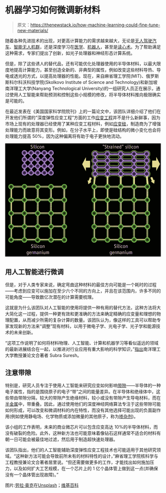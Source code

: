 # 机器学习如何微调新材料

> 原文：<https://thenewstack.io/how-machine-learning-could-fine-tune-new-materials/>

随着各种先进技术的出现，对更高计算能力的需求越来越大，无论是[无人驾驶汽车](https://thenewstack.io/deep-learning-algorithm-helps-driverless-cars-recognize-pedestrians-better/)、[智能无人机群](https://thenewstack.io/deep-learning-drone-detects-fights-bombs-shootings-in-crowds/)，还是深度学习在[医学](https://thenewstack.io/deep-learning-ai-detects-rare-genetic-disorders-by-scanning-faces/)、[机器人](https://thenewstack.io/robot-can-visualize-immediate-future-deep-learning/)，甚至是[读心术](https://thenewstack.io/mind-reading-ai-optimizes-images-reconstructed-brain-waves/)。为了帮助满足这种需求，专家们提出了创新，如光子处理器和神经形态计算系统。

但是，除了这些诱人的替代品，还有可能优化处理器使用的半导体材料，以最大限度地提高计算能力，甚至创造全新的、非典型的属性，例如改变这些材料导热、导电或透光的方式，以提高处理器的性能。现在，来自麻省理工学院(MIT)、俄罗斯斯科尔科沃科技学院(Skolkovo Institute of Science and Technology)和新加坡南洋理工大学(Nanyang Technological University)的一组研究人员正在展示，通过使用人工智能来帮助预测和控制这些小规模的修改，将半导体材料推向极限确实是可能的。

在最近发表在《美国国家科学院院刊》上的一篇论文中，该团队详细介绍了他们在开发他们所谓的“深度弹性应变工程”方面的工作[应变工程](https://en.wikipedia.org/wiki/Strain_engineering)并不是什么新鲜事，因为市场上现有的处理器已经使用了某种应变工程材料，例如[应变硅](https://en.wikipedia.org/wiki/Strained_silicon)，制造商为了增强处理能力而故意将其变形。例如，在分子水平上，即使是硅结构的微小变化也会将处理能力提高 50%，因为这种偏离将有助于电子更快地流动。

![](img/ddcf5da42eee922601b8a1bbaef55214.png)

## 用人工智能进行微调

但是，对于人类专家来说，确定弯曲这种材料的最佳方向可能是一个耗时的过程——考虑到应变可以施加在至少六个不同的方向上，并且在该范围内，许多不同的可能角度——导致数亿次潜在的计算需要梳理。

这就是为什么该团队对人工智能的使用将提供一种有用的替代方法，这种方法将大大简化这一过程，提供一种更有效和更准确的方法来确定精确的应变量和理想的物理配置，从而减少所需的复杂计算的数量。该团队认为，像这样的工具可以帮助专家发现新的方法来“调整”现有材料，以用于微电子学、光电子学、光子学和能源技术的未来创新。

“这项工作说明了如何将材料物理、人工智能、计算和机器学习等看似遥远的领域的最新进展结合在一起，以推进对行业应用有重大影响的科学知识，”[指出](http://news.mit.edu/2019/artificial-intelligence-engineer-microchips-0211)南洋理工大学教授兼论文合著者 Subra Suresh。

## 注意带隙

特别是，研究人员专注于使用人工智能来研究应变如何影响[带隙](https://en.wikipedia.org/wiki/Band_gap)——半导体的一种电子属性，指的是围绕原子的电子“带”之间的能量差异。在半导体和绝缘体中，这些带由带隙分隔，较大的带隙产生绝缘材料，较小或没有带隙产生导电材料，而在[半金属](https://en.wikipedia.org/wiki/Semimetals "Semimetals")中，带重叠。因此，通过使用他们的深度神经网络算法专注于这些带隙可能如何形成，可以改变和微调材料的内在特性，而没有其他选择可能出现的负面副作用(例如使用静电场、化学物质或添加微量的其他原子，称为[掺杂剂](https://en.wikipedia.org/wiki/Dopant))。

该小组的工作表明，未来的商业微芯片可以包含应变高达 10%的半导体材料，而没有破裂的危险。此外，这种新方法也可能意味着像钻石这样通常不适合的材料有朝一日可能会被最佳地过滤，然后用于制造超快速处理器。

该团队指出，他们的人工智能辅助深度弹性应变工程技术也可能适用于其他研究领域。“这种新方法可能会导致前所未有的材料特性的设计，”麻省理工学院核科学与工程教授兼论文合著者居里说。“但还需要做更多的工作，才能找出如何施加压力，以及如何扩大工艺规模，在一个芯片上的 1 亿个晶体管上做到这一点(并确保没有一个晶体管出现故障)。”

图片:[劳拉·奥克](https://unsplash.com/photos/pGVr8YRtQ80?utm_source=unsplash&utm_medium=referral&utm_content=creditCopyText)在[Unsplash](https://unsplash.com/search/photos/microchip?utm_source=unsplash&utm_medium=referral&utm_content=creditCopyText)；[维基百科](https://en.wikipedia.org/wiki/Strained_silicon)

<svg xmlns:xlink="http://www.w3.org/1999/xlink" viewBox="0 0 68 31" version="1.1"><title>Group</title> <desc>Created with Sketch.</desc></svg>